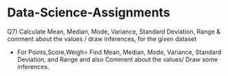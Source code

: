 # Data-Science-Assignments

Q7) Calculate Mean, Median, Mode, Variance, Standard Deviation, Range & comment about the values / draw inferences, for the given dataset
-	For Points,Score,Weigh>
Find Mean, Median, Mode, Variance, Standard Deviation, and Range and also Comment about the values/ Draw some inferences.
